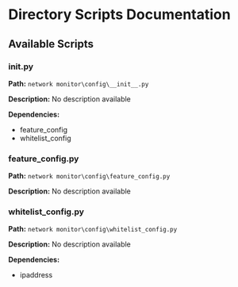 # Directory Scripts Documentation

## Available Scripts


### __init__.py

**Path:** `network monitor\config\__init__.py`

**Description:**
No description available

**Dependencies:**
- feature_config
- whitelist_config

### feature_config.py

**Path:** `network monitor\config\feature_config.py`

**Description:**
No description available

### whitelist_config.py

**Path:** `network monitor\config\whitelist_config.py`

**Description:**
No description available

**Dependencies:**
- ipaddress